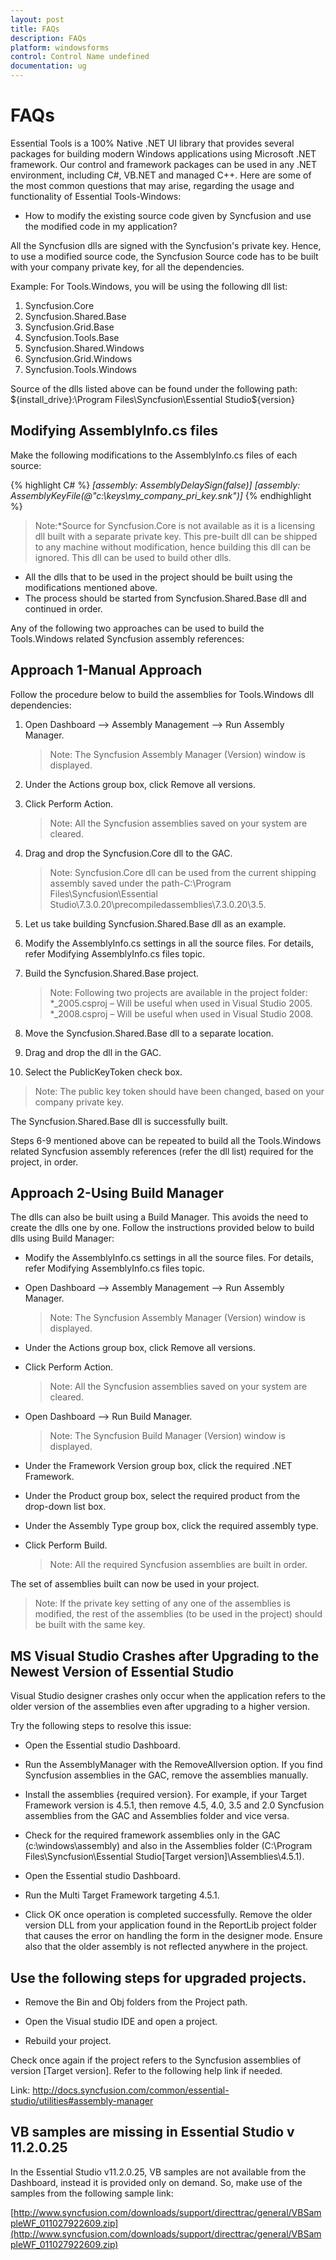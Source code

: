 ```yaml
---
layout: post
title: FAQs
description: FAQs
platform: windowsforms
control: Control Name undefined
documentation: ug
---
```


# FAQs

Essential Tools is a 100% Native .NET UI library that provides several packages for building modern Windows applications using Microsoft .NET framework. Our control and framework packages can be used in any .NET environment, including C#, VB.NET and managed C++. Here are some of the most common questions that may arise, regarding the usage and functionality of Essential Tools-Windows:

* How to modify the existing source code given by Syncfusion and use the modified code in my application?

All the Syncfusion dlls are signed with the Syncfusion's private key. Hence, to use a modified source code, the Syncfusion Source code has to be built with your company private key, for all the dependencies.

Example: For Tools.Windows, you will be using the following dll list:

1.   Syncfusion.Core
2.   Syncfusion.Shared.Base
3.   Syncfusion.Grid.Base
4.   Syncfusion.Tools.Base
5.   Syncfusion.Shared.Windows
6.   Syncfusion.Grid.Windows
7.   Syncfusion.Tools.Windows

Source of the dlls listed above can be found under the following path:
${install_drive}:\Program Files\Syncfusion\Essential Studio\${version}

## Modifying AssemblyInfo.cs files

Make the following modifications to the AssemblyInfo.cs files of each source:

{% highlight C# %}
<i>
[assembly: AssemblyDelaySign(false)]
[assembly: AssemblyKeyFile(@"c:\keys\my_company_pri_key.snk")]
</i>
{% endhighlight %}


> Note:*Source for Syncfusion.Core is not available as it is a licensing dll built with a separate private key. This pre-built dll can be shipped to any machine without  modification, hence building this dll can be ignored. This dll can be used to build other dlls.
* All the dlls that to be used in the project should be built using the modifications mentioned above.
* The process should be started from Syncfusion.Shared.Base dll and continued in order.
 
Any of the following two approaches can be used to build the Tools.Windows related Syncfusion assembly references:

## Approach 1-Manual Approach

Follow the procedure below to build the assemblies for Tools.Windows dll dependencies:

1. Open Dashboard --> Assembly Management --> Run Assembly Manager.       
   
   > Note: The Syncfusion Assembly Manager (Version) window is displayed.

2. Under the Actions group box, click Remove all versions.

3. Click Perform Action.                     
   
   > Note: All the Syncfusion assemblies saved on your system are cleared.

4. Drag and drop the Syncfusion.Core dll to the GAC.          
   
   > Note: Syncfusion.Core dll can be used from the current shipping assembly saved under the path-C:\Program Files\Syncfusion\Essential Studio\7.3.0.20\precompiledassemblies\7.3.0.20\3.5.

5. Let us take building Syncfusion.Shared.Base dll as an example.

6. Modify the AssemblyInfo.cs settings in all the source files. For details, refer Modifying AssemblyInfo.cs files topic.

7. Build the Syncfusion.Shared.Base project.            

   > Note: Following two projects are available in the project folder: *_2005.csproj – Will be useful when used in Visual Studio 2005. *_2008.csproj – Will be useful when used in Visual Studio 2008.

8. Move the Syncfusion.Shared.Base dll to a separate location.

9.  Drag and drop the dll in the GAC.

10.  Select the PublicKeyToken check box.                      
 
> Note: The  public key token should have been changed, based on your company private key.

The Syncfusion.Shared.Base dll is successfully built.

Steps 6-9 mentioned above can be repeated to build all the Tools.Windows related Syncfusion assembly references (refer the dll list) required for the project, in order.

## Approach 2-Using Build Manager

The dlls can also be built using a Build Manager. This avoids the need to create the dlls one by one. Follow the instructions provided below to build dlls using Build Manager:

* Modify the AssemblyInfo.cs settings in all the source files. For details, refer Modifying AssemblyInfo.cs files topic.

* Open Dashboard --> Assembly Management --> Run Assembly Manager.
  > Note: The Syncfusion Assembly Manager (Version) window is displayed.

* Under the Actions group box, click Remove all versions.

* Click Perform Action.
  > Note: All the Syncfusion assemblies saved on your system are cleared.

* Open Dashboard --> Run Build Manager.
  > Note: The Syncfusion Build Manager (Version) window is displayed.

* Under the Framework Version group box, click the required .NET Framework.

* Under the Product group box, select the required product from the drop-down list box.

* Under the Assembly Type group box, click the required assembly type.

* Click Perform Build.
  > Note: All the required Syncfusion assemblies are built in order.

The set of assemblies built can now be used in your project.
>  Note: If the private key setting of any one of the assemblies is modified, the rest of the assemblies (to be used in the project) should be built with the same key.

## MS Visual Studio Crashes after Upgrading to the Newest Version of Essential Studio

Visual Studio designer crashes only occur when the application refers to the older version of the assemblies even after upgrading to a higher version.

Try the following steps to resolve this issue:

* Open the Essential studio Dashboard.

* Run the AssemblyManager with the RemoveAllversion option. If you find Syncfusion assemblies in the GAC, remove the assemblies manually.

* Install the assemblies {required version}. For example, if your Target Framework version is 4.5.1, then remove 4.5, 4.0, 3.5 and 2.0 Syncfusion assemblies from the GAC and Assemblies folder and vice versa.

* Check for the required framework assemblies only in the GAC (c:\windows\assembly) and also in the Assemblies folder (C:\Program Files\Syncfusion\Essential Studio\[Target version]\Assemblies\4.5.1).

* Open the Essential studio Dashboard.

* Run the Multi Target Framework targeting 4.5.1.

* Click OK once operation is completed successfully.
 Remove the older version DLL from your application found in the ReportLib project folder that causes the error on handling the form in the designer mode. Ensure also that the older assembly is not reflected anywhere in the project.

## Use the following steps for upgraded projects.

* Remove the Bin and Obj folders from the Project path.

* Open the Visual studio IDE and open a project.

* Rebuild your project.

Check once again if the project refers to the Syncfusion assemblies of version [Target version]. Refer to the following help link if needed.

Link: <http://docs.syncfusion.com/common/essential-studio/utilities#assembly-manager>

## VB samples are missing in Essential Studio v 11.2.0.25

In the Essential Studio v11.2.0.25, VB samples are not available from the Dashboard, instead it is provided only on demand. So, make use of the samples from the following sample link:

[http://www.syncfusion.com/downloads/support/directtrac/general/VBSampleWF_011027922609.zip](http://www.syncfusion.com/downloads/support/directtrac/general/VBSampleWF_011027922609.zip)
